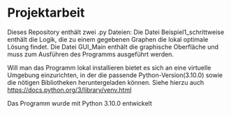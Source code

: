 # Projektarbeit

Dieses Repository enthält zwei .py Dateien:
Die Datei Beispiel1_schrittweise enthält die Logik, die zu einem gegebenen Graphen die lokal optimale Lösung findet.
Die Datei GUI_Main enthält die graphische Oberfläche und muss zum Ausführen des Programms ausgeführt werden.

Will man das Programm lokal installieren bietet es sich an eine virtuelle Umgebung einzurichten, in der die passende Python-Version(3.10.0) sowie die nötigen Bibliotheken heruntergeladen können. Siehe hierzu auch https://docs.python.org/3/library/venv.html

Das Programm wurde mit Python 3.10.0 entwickelt
